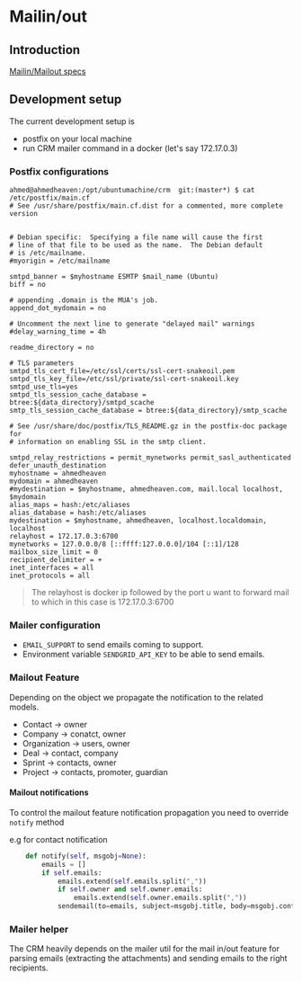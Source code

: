 # Mailin/out


## Introduction

[Mailin/Mailout specs](../specs/MailinMailout.md)


## Development setup
The current development setup is 
- postfix on your local machine
- run CRM mailer command in a docker (let's say 172.17.0.3)

### Postfix configurations
```
ahmed@ahmedheaven:/opt/ubuntumachine/crm  git:(master*) $ cat /etc/postfix/main.cf
# See /usr/share/postfix/main.cf.dist for a commented, more complete version


# Debian specific:  Specifying a file name will cause the first
# line of that file to be used as the name.  The Debian default
# is /etc/mailname.
#myorigin = /etc/mailname

smtpd_banner = $myhostname ESMTP $mail_name (Ubuntu)
biff = no

# appending .domain is the MUA's job.
append_dot_mydomain = no

# Uncomment the next line to generate "delayed mail" warnings
#delay_warning_time = 4h

readme_directory = no

# TLS parameters
smtpd_tls_cert_file=/etc/ssl/certs/ssl-cert-snakeoil.pem
smtpd_tls_key_file=/etc/ssl/private/ssl-cert-snakeoil.key
smtpd_use_tls=yes
smtpd_tls_session_cache_database = btree:${data_directory}/smtpd_scache
smtp_tls_session_cache_database = btree:${data_directory}/smtp_scache

# See /usr/share/doc/postfix/TLS_README.gz in the postfix-doc package for
# information on enabling SSL in the smtp client.

smtpd_relay_restrictions = permit_mynetworks permit_sasl_authenticated defer_unauth_destination
myhostname = ahmedheaven
mydomain = ahmedheaven
#mydestination = $myhostname, ahmedheaven.com, mail.local localhost, $mydomain
alias_maps = hash:/etc/aliases
alias_database = hash:/etc/aliases
mydestination = $myhostname, ahmedheaven, localhost.localdomain, localhost
relayhost = 172.17.0.3:6700 
mynetworks = 127.0.0.0/8 [::ffff:127.0.0.0]/104 [::1]/128
mailbox_size_limit = 0
recipient_delimiter = +
inet_interfaces = all
inet_protocols = all
```
> The relayhost is docker ip followed by the port u want to forward mail to which in this case is 172.17.0.3:6700


### Mailer configuration
- `EMAIL_SUPPORT` to send emails coming to support.
- Environment variable `SENDGRID_API_KEY` to be able to send emails.


### Mailout Feature
Depending on the object we propagate the notification to the related models.
- Contact -> owner
- Company -> conatct, owner
- Organization -> users, owner
- Deal -> contact, company
- Sprint -> contacts, owner
- Project -> contacts, promoter, guardian



#### Mailout notifications
To control the mailout feature notification propagation you need to override `notify` method

e.g for contact notification
```python
    def notify(self, msgobj=None):
        emails = []
        if self.emails:
            emails.extend(self.emails.split(","))
            if self.owner and self.owner.emails:
                emails.extend(self.owner.emails.split(","))
            sendemail(to=emails, subject=msgobj.title, body=msgobj.content)

```

### Mailer helper

The CRM heavily depends on the mailer util for the mail in/out feature for parsing emails (extracting the attachments) and sending emails to the right recipients.
